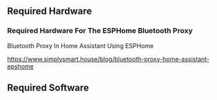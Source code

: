 
## Required Hardware

### Required Hardware For The ESPHome Bluetooth Proxy

Bluetooth Proxy In Home Assistant Using ESPHome

https://www.simplysmart.house/blog/bluetooth-proxy-home-assistant-epshome


## Required Software



